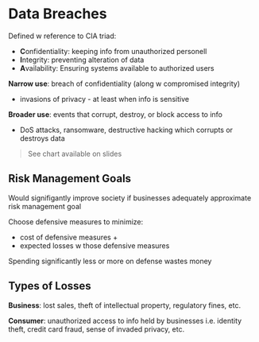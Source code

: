 # Data Breaches

Defined w reference to CIA triad:
- **C**onfidentiality: keeping info from unauthorized personell
- **I**ntegrity: preventing alteration of data
- **A**vailability: Ensuring systems available to authorized users

**Narrow use**: breach of confidentiality (along w compromised integrity)
- invasions of privacy - at least when info is sensitive

**Broader use**: events that corrupt, destroy, or block access to info
- DoS attacks, ransomware, destructive hacking which corrupts or destroys data

> See chart available on slides

## Risk Management Goals
 
Would signifigantly improve society if businesses adequately approximate risk management goal

Choose defensive measures to minimize:
- cost of defensive measures +
- expected losses w those defensive measures

Spending significantly less or more on defense wastes money

## Types of Losses

**Business**: lost sales, theft of intellectual property, regulatory fines, etc.

**Consumer**: unauthorized access to info held by businesses i.e. identity theft, credit card fraud, sense of invaded privacy, etc.
